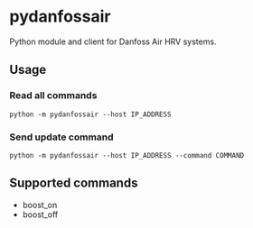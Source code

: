# pydanfossair
Python module and client for Danfoss Air HRV systems. 

## Usage
### Read all commands
	python -m pydanfossair --host IP_ADDRESS

### Send update command
	python -m pydanfossair --host IP_ADDRESS --command COMMAND

## Supported commands
- boost_on
- boost_off

